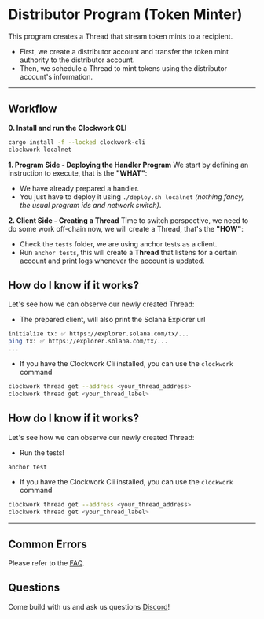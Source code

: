 # **Distributor Program (Token Minter)**

This program creates a Thread that stream token mints to a recipient.
- First, we create a distributor account and transfer the token mint authority to the distributor account.
- Then, we schedule a Thread to mint tokens using the distributor account's information.

---

## Workflow
**0. Install and run the Clockwork CLI**
```bash
cargo install -f --locked clockwork-cli
clockwork localnet
```

**1. Program Side - Deploying the Handler Program**
We start by defining an instruction to execute, that is the __"WHAT"__:
- We have already prepared a handler.
- You just have to deploy it using `./deploy.sh localnet` _(nothing fancy, the usual program ids and network switch)_.

**2. Client Side - Creating a Thread**
Time to switch perspective, we need to do some work off-chain now, we will create a Thread, that's the __"HOW"__:
- Check the `tests` folder, we are using anchor tests as a client.
- Run `anchor tests`, this will create a __Thread__ that listens for a certain account and print logs whenever the
  account is updated.

## How do I know if it works?
Let's see how we can observe our newly created Thread:
- The prepared client, will also print the Solana Explorer url
```bash
initialize tx: ✅ https://explorer.solana.com/tx/...
ping tx: ✅ https://explorer.solana.com/tx/...
...
```
- If you have the Clockwork Cli installed, you can use the `clockwork` command
```bash
clockwork thread get --address <your_thread_address> 
clockwork thread get <your_thread_label>
```

## How do I know if it works?
Let's see how we can observe our newly created Thread:
- Run the tests!
```bash
anchor test
```
- If you have the Clockwork Cli installed, you can use the `clockwork` command
```bash
clockwork thread get --address <your_thread_address> 
clockwork thread get <your_thread_label>
```

---

## Common Errors
Please refer to the [FAQ](https://github.com/clockwork-xyz/docs/blob/main/FAQ.md#common-errors).

## Questions
Come build with us and ask us questions [Discord](https://discord.gg/epHsTsnUre)!
